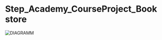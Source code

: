 # Step_Academy_CourseProject_Bookstore
![DIAGRAMM](https://raw.githubusercontent.com/SvitLanaSvit/SvitLanaSvit/Step_Academy_CourseProject_Bookstore/blob/main/Screenshot/Class_Diagram.jpg)
